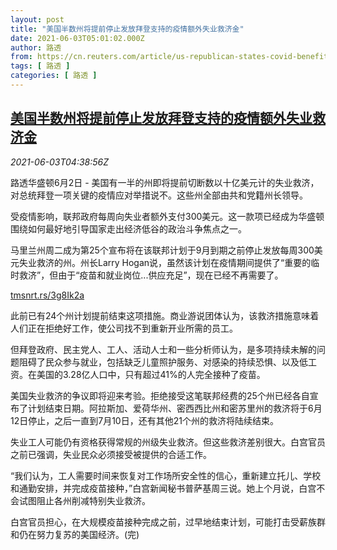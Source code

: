 ```yaml
---
layout: post
title: "美国半数州将提前停止发放拜登支持的疫情额外失业救济金"
date: 2021-06-03T05:01:02.000Z
author: 路透
from: https://cn.reuters.com/article/us-republican-states-covid-benefit-0603-idCNKCS2DF0B9
tags: [ 路透 ]
categories: [ 路透 ]
---
```

<!--1622696462000-->
[美国半数州将提前停止发放拜登支持的疫情额外失业救济金](https://cn.reuters.com/article/us-republican-states-covid-benefit-0603-idCNKCS2DF0B9)
------

<div>
<div><i>2021-06-03T04:38:56Z</i></div><p>路透华盛顿6月2日 - 美国有一半的州即将提前切断数以十亿美元计的失业救济，对总统拜登一项关键的疫情应对举措说不。这些州全部由共和党籍州长领导。</p><p>受疫情影响，联邦政府每周向失业者额外支付300美元。这一款项已经成为华盛顿围绕如何最好地引导国家走出经济低谷的政治斗争焦点之一。</p><p>马里兰州周二成为第25个宣布将在该联邦计划于9月到期之前停止发放每周300美元失业救济的州。州长Larry Hogan说，虽然该计划在疫情期间提供了“重要的临时救济”，但由于“疫苗和就业岗位...供应充足”，现在已经不再需要了。</p><p><a href="https://tmsnrt.rs/3g8Ik2a">tmsnrt.rs/3g8Ik2a</a></p><p>此前已有24个州计划提前结束这项措施。商业游说团体认为，该救济措施意味着人们正在拒绝好工作，使公司找不到重新开业所需的员工。</p><p>但拜登政府、民主党人、工人、活动人士和一些分析师认为，是多项持续未解的问题阻碍了民众参与就业，包括缺乏儿童照护服务、对感染的持续恐惧、以及低工资。在美国的3.28亿人口中，只有超过41%的人完全接种了疫苗。</p><p>美国失业救济的争议即将迎来考验。拒绝接受这笔联邦经费的25个州已经各自宣布了计划结束日期。阿拉斯加、爱荷华州、密西西比州和密苏里州的救济将于6月12日停止，之后一直到7月10日，还有其他21个州的救济将陆续结束。</p><p>失业工人可能仍有资格获得常规的州级失业救济。但这些救济差别很大。白宫官员之前已强调，失业民众必须接受被提供的合适工作。</p><p>“我们认为，工人需要时间来恢复对工作场所安全性的信心，重新建立托儿、学校和通勤安排，并完成疫苗接种，”白宫新闻秘书普萨基周三说。她上个月说，白宫不会试图阻止各州削减特别失业救济。</p><p>白宫官员担心，在大规模疫苗接种完成之前，过早地结束计划，可能打击受薪族群和仍在努力复苏的美国经济。(完)</p>
</div>
